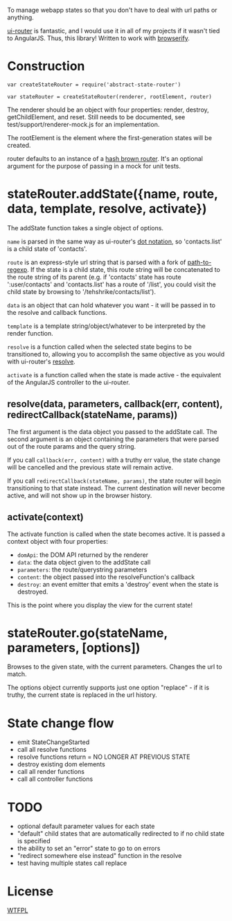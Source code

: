 To manage webapp states so that you don't have to deal with url paths or anything.

[ui-router](https://github.com/angular-ui/ui-router/wiki) is fantastic, and I would use it in all of my projects if it wasn't tied to AngularJS.  Thus, this library!  Written to work with [browserify](https://github.com/substack/node-browserify).

# Construction

	var createStateRouter = require('abstract-state-router')

	var stateRouter = createStateRouter(renderer, rootElement, router)

The renderer should be an object with four properties: render, destroy, getChildElement, and reset.  Still needs to be documented, see test/support/renderer-mock.js for an implementation.

The rootElement is the element where the first-generation states will be created.

router defaults to an instance of a [hash brown router](https://github.com/TehShrike/hash-brown-router/).  It's an optional argument for the purpose of passing in a mock for unit tests.

# stateRouter.addState({name, route, data, template, resolve, activate})

The addState function takes a single object of options.

`name` is parsed in the same way as ui-router's [dot notation](https://github.com/angular-ui/ui-router/wiki/Nested-States-%26-Nested-Views#dot-notation), so 'contacts.list' is a child state of 'contacts'.

`route` is an express-style url string that is parsed with a fork of [path-to-regexp](https://github.com/pillarjs/path-to-regexp).  If the state is a child state, this route string will be concatenated to the route string of its parent (e.g. if 'contacts' state has route ':user/contacts' and 'contacts.list' has a route of '/list', you could visit the child state by browsing to '/tehshrike/contacts/list').

`data` is an object that can hold whatever you want - it will be passed in to the resolve and callback functions.

`template` is a template string/object/whatever to be interpreted by the render function.

`resolve` is a function called when the selected state begins to be transitioned to, allowing you to accomplish the same objective as you would with ui-router's [resolve](https://github.com/angular-ui/ui-router/wiki#resolve).

`activate` is a function called when the state is made active - the equivalent of the AngularJS controller to the ui-router.

## resolve(data, parameters, callback(err, content), redirectCallback(stateName, params))

The first argument is the data object you passed to the addState call.  The second argument is an object containing the parameters that were parsed out of the route params and the query string.

If you call `callback(err, content)` with a truthy err value, the state change will be cancelled and the previous state will remain active.

If you call `redirectCallback(stateName, params)`, the state router will begin transitioning to that state instead.  The current destination will never become active, and will not show up in the browser history.

## activate(context)

The activate function is called when the state becomes active.  It is passed a context object with four properties:

- `domApi`: the DOM API returned by the renderer
- `data`: the data object given to the addState call
- `parameters`: the route/querystring parameters
- `content`: the object passed into the resolveFunction's callback
- `destroy`: an event emitter that emits a 'destroy' event when the state is destroyed.

This is the point where you display the view for the current state!

# stateRouter.go(stateName, parameters, [options])

Browses to the given state, with the current parameters.  Changes the url to match.

The options object currently supports just one option "replace" - if it is truthy, the current state is replaced in the url history.

# State change flow

- emit StateChangeStarted
- call all resolve functions
- resolve functions return
= NO LONGER AT PREVIOUS STATE
- destroy existing dom elements
- call all render functions
- call all controller functions

# TODO

- optional default parameter values for each state
- "default" child states that are automatically redirected to if no child state is specified
- the ability to set an "error" state to go to on errors
- "redirect somewhere else instead" function in the resolve
- test having multiple states call replace

License
======

[WTFPL](http://wtfpl2.com)

